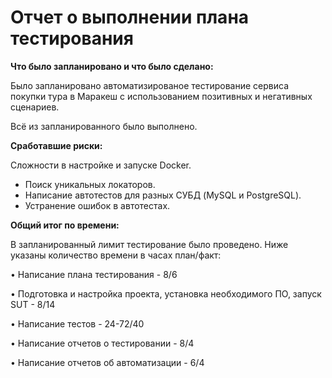 # Отчет о выполнении плана тестирования

**Что было запланировано и что было сделано:**

Было запланировано автоматизированое тестирование сервиса покупки тура в Маракеш с использованием позитивных и негативных сценариев.

Всё из запланированного было выполнено.

**Сработавшие риски:**

Сложности в настройке и запуске Docker.
* Поиск уникальных локаторов.
* Написание автотестов для разных СУБД (MySQL и PostgreSQL).
* Устранение ошибок в автотестах.

**Общий итог по времени:**

В запланированный лимит тестирование было проведено.
Ниже указаны количество времени в часах план/факт:

•	Написание плана тестирования - 8/6

•	Подготовка и настройка проекта, установка необходимого ПО, запуск SUT - 8/14 

•	Написание тестов - 24-72/40

•	Написание отчетов о тестировании - 8/4

•	Написание отчетов об автоматизации - 6/4